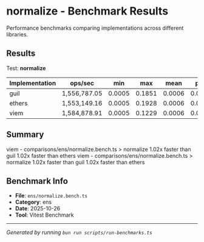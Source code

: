 # normalize - Benchmark Results

Performance benchmarks comparing implementations across different libraries.

## Results

Test: **normalize**

| Implementation | ops/sec | min | max | mean | p75 | p99 | p995 | p999 | rme | samples | notes |
|---|---|---|---|---|---|---|---|---|---|---|---|
| guil | 1,556,787.05 | 0.0005 | 0.1851 | 0.0006 | 0.0006 | 0.0008 | 0.0009 | 0.0013 | ±0.35% | 778394 |  |
| ethers | 1,553,149.16 | 0.0005 | 0.1928 | 0.0006 | 0.0006 | 0.0008 | 0.0009 | 0.0013 | ±0.42% | 776575 | slowest |
| viem | 1,584,878.91 | 0.0005 | 0.1229 | 0.0006 | 0.0006 | 0.0008 | 0.0008 | 0.0010 | ±0.32% | 792440 | fastest |

## Summary

viem - comparisons/ens/normalize.bench.ts > normalize
1.02x faster than guil
1.02x faster than ethers
viem - comparisons/ens/normalize.bench.ts > normalize
1.02x faster than guil
1.02x faster than ethers

## Benchmark Info

- **File**: `ens/normalize.bench.ts`
- **Category**: ens
- **Date**: 2025-10-26
- **Tool**: Vitest Benchmark

---

*Generated by running `bun run scripts/run-benchmarks.ts`*
